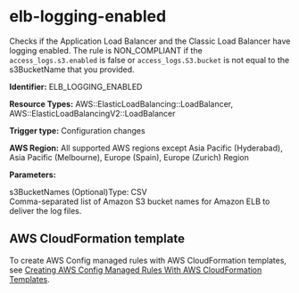 # elb\-logging\-enabled<a name="elb-logging-enabled"></a>

Checks if the Application Load Balancer and the Classic Load Balancer have logging enabled\. The rule is NON\_COMPLIANT if the `access_logs.s3.enabled` is false or `access_logs.S3.bucket` is not equal to the s3BucketName that you provided\.

**Identifier:** ELB\_LOGGING\_ENABLED

**Resource Types:** AWS::ElasticLoadBalancing::LoadBalancer, AWS::ElasticLoadBalancingV2::LoadBalancer

**Trigger type:** Configuration changes

**AWS Region:** All supported AWS regions except Asia Pacific \(Hyderabad\), Asia Pacific \(Melbourne\), Europe \(Spain\), Europe \(Zurich\) Region

**Parameters:**

s3BucketNames \(Optional\)Type: CSV  
Comma\-separated list of Amazon S3 bucket names for Amazon ELB to deliver the log files\.

## AWS CloudFormation template<a name="w2aac12c33c15b9d305c17"></a>

To create AWS Config managed rules with AWS CloudFormation templates, see [Creating AWS Config Managed Rules With AWS CloudFormation Templates](aws-config-managed-rules-cloudformation-templates.md)\.